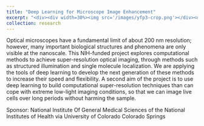 ```yaml
---
title: "Deep Learning for Microscope Image Enhancement"
excerpt: "<div><div width=30%><img src='/images/yfp3-crop.png'></div><div>Exploring computational methods to achieve super-resolution and extreme low-light optical imaging</div></div>"
collection: research
---
```


Optical microscopes have a fundamental limit of about 200 nm resolution; however, many important biological structures and phenomena are only visible at the nanoscale.  This NIH-funded project explores computational methods to achieve super-resolution optical imaging, through methods such as structured illumination and single molecule localization.  We are applying the tools of deep learning to develop the next generation of these methods to increase their speed and flexibility.   A second aim of the project is to use deep learning to build computational super-resolution techniques than can cope with extreme low-light imaging conditions, so that we can image live cells over long periods without harming the sample. 

Sponsor: National Institute Of General Medical Sciences of the National Institutes of Health via University of Colorado Colorado Springs

